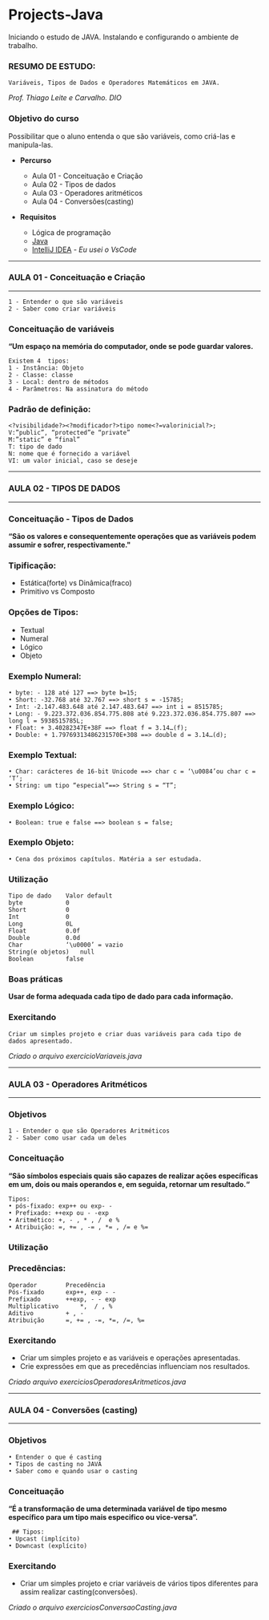 # Projects-Java

Iniciando o estudo de JAVA.
Instalando e configurando o ambiente de trabalho.

### RESUMO DE ESTUDO:
	Variáveis, Tipos de Dados e Operadores Matemáticos em JAVA.

*Prof. Thiago Leite e Carvalho.*
*DIO*

### Objetivo do curso

Possibilitar que o aluno entenda o que são variáveis, como criá-las e manipula-las.

- **Percurso**
  - Aula 01 - Conceituação e Criação
  - Aula 02 - Tipos de dados
  - Aula 03 - Operadores aritméticos
  - Aula 04 - Conversões(casting)

- **Requisitos**
    * Lógica de programação
    * [Java](https://www.java.com/pt-BR/)
    * [IntelliJ IDEA](https://www.jetbrains.com/idea/) - *_Eu usei o VsCode_*
---
### AULA 01 - Conceituação e Criação
---
    1 - Entender o que são variáveis
    2 - Saber como criar variáveis

### Conceituação de variáveis

**“Um espaço na memória do computador, onde se pode guardar valores.**

    Existem 4  tipos:
    1 - Instância: Objeto
    2 - Classe: classe
    3 - Local: dentro de métodos
    4 - Parâmetros: Na assinatura do método 


### Padrão de definição:

    <?visibilidade?><?modificador?>tipo nome<?=valorinicial?>;
    V:”public”, “protected”e “private”
    M:”static” e “final”
    T: tipo de dado
    N: nome que é fornecido a variável
    VI: um valor inicial, caso se deseje

---
### AULA 02 - TIPOS DE DADOS
---
### Conceituação - Tipos de Dados

**“São os valores e consequentemente operações que as variáveis podem assumir e sofrer, respectivamente."**

### Tipificação:
* Estática(forte) vs Dinâmica(fraco)
* Primitivo vs Composto

### Opções de Tipos:

* Textual
* Numeral
* Lógico
* Objeto

### Exemplo Numeral:

    • byte: - 128 até 127 ==> byte b=15;
    • Short: -32.768 até 32.767 ==> short s = -15785;
    • Int: -2.147.483.648 até 2.147.483.647 ==> int i = 8515785;
    • Long: - 9.223.372.036.854.775.808 até 9.223.372.036.854.775.807 ==> long l = 5938515785L;
    • Float: + 3.40282347E+38F ==> float f = 3.14…(f);
    • Double: + 1.79769313486231570E+308 ==> double d = 3.14…(d);

### Exemplo Textual:

    • Char: carácteres de 16-bit Unicode ==> char c = ‘\u0084’ou char c = ‘T’;
    • String: um tipo “especial”==> String s = “T”;

### Exemplo Lógico:

    • Boolean: true e false ==> boolean s = false;

### Exemplo Objeto:

    • Cena dos próximos capítulos. Matéria a ser estudada.



### Utilização

    Tipo de dado	Valor default
    byte 			0
    Short			0
    Int 			0
    Long			0L
    Float			0.0f
    Double			0.0d
    Char			‘\u0000’ = vazio
    String(e objetos)	null
    Boolean			false

### Boas práticas

**Usar de forma adequada cada tipo de dado para cada informação.**

### Exercitando

    Criar um simples projeto e criar duas variáveis para cada tipo de dados apresentado.
	
*Criado o arquivo exercicioVariaveis.java*

---
### AULA 03 -  Operadores Aritméticos
---

### Objetivos

    1 - Entender o que são Operadores Aritméticos
    2 - Saber como usar cada um deles

### Conceituação

**“São símbolos especiais quais são capazes de realizar ações específicas em um,
dois ou mais operandos e, em seguida, retornar um resultado.“** 

    Tipos:
    • pós-fixado: exp++ ou exp- -
    • Prefixado: ++exp ou - -exp
    • Aritmético: +, - , * , /  e %
    • Atribuição: =, += , -= , *= , /= e %=

### Utilização

### Precedências:

    Operador		Precedência
    Pós-fixado		exp++, exp - -
    Prefixado		++exp, - - exp
    Multiplicativo 		*,  / , %
    Aditivo			+ , -
    Atribuição 		=, += , -=, *=, /=, %=

### Exercitando 

- Criar um simples projeto e as variáveis e operações apresentadas.
- Crie expressões em que as precedências influenciam nos resultados.

*Criado arquivo exerciciosOperadoresAritmeticos.java*

---
### AULA 04 -  Conversões (casting)
---
### Objetivos

    • Entender o que é casting
    • Tipos de casting no JAVA
    • Saber como e quando usar o casting

### Conceituação

 **“É a transformação de uma determinada variável de tipo mesmo específico
 para um tipo mais especifico ou vice-versa”.**

     ## Tipos:
    • Upcast (implícito)
    • Downcast (explícito)

### Exercitando

- Criar um simples projeto e criar variáveis de vários tipos diferentes
para assim realizar casting(conversões).

*Criado o arquivo exerciciosConversaoCasting.java*
